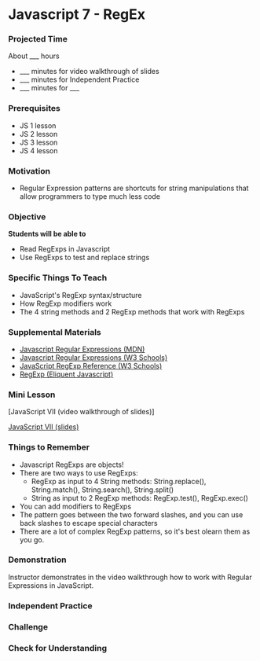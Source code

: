 # Javascript 7 - RegEx

### Projected Time
About ___ hours
- ___ minutes for video walkthrough of slides
- ___ minutes for Independent Practice
- ___ minutes for ___

### Prerequisites
- JS 1 lesson
- JS 2 lesson
- JS 3 lesson
- JS 4 lesson

### Motivation
- Regular Expression patterns are shortcuts for string manipulations that allow programmers to type much less code

### Objective
**Students will be able to**
- Read RegExps in Javascript
- Use RegExps to test and replace strings

### Specific Things To Teach
- JavaScript's RegExp syntax/structure
- How RegExp modifiers work
- The 4 string methods and 2 RegExp methods that work with RegExps

### Supplemental Materials
- [Javascript Regular Expressions (MDN)](https://developer.mozilla.org/en-US/docs/Web/JavaScript/Guide/Regular_Expressions)
- [Javascript Regular Expressions (W3 Schools)](https://www.w3schools.com/js/js_regexp.asp)
- [JavaScript RegExp Reference (W3 Schools)](https://www.w3schools.com/jsref/jsref_obj_regexp.asp)
- [RegExp (Eliquent Javascript)](https://eloquentjavascript.net/09_regexp.html)

### Mini Lesson

[JavaScript VII (video walkthrough of slides)]

[JavaScript VII (slides)](https://docs.google.com/presentation/d/16X4u-tyy_Vdo7lp3jUEXAsi24lpkQ6H5GYVxqWI0s3c/edit#slide=id.p)

### Things to Remember
- Javascript RegExps are objects! 
- There are two ways to use RegExps: 
	- RegExp as input to 4 String methods: String.replace(), String.match(), String.search(), String.split()
	- String as input to 2 RegExp methods: RegExp.test(), RegExp.exec()
- You can add modifiers to RegExps
- The pattern goes between the two forward slashes, and you can use back slashes to escape special characters
- There are a lot of complex RegExp patterns, so it's best olearn them as you go.  

### Demonstration
Instructor demonstrates in the video walkthrough how to work with Regular Expressions in JavaScript.

### Independent Practice  

### Challenge

### Check for Understanding

